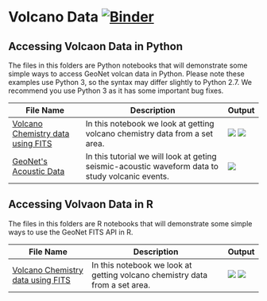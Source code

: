 # Volcano Data [![Binder](https://mybinder.org/badge_logo.svg)](https://mybinder.org/v2/gh/JenLowe/data_tutorials/master?filepath=Volcano_Data)

## Accessing Volcaon Data in Python ##
The files in this folders are Python notebooks that will demonstrate some simple ways to access GeoNet volcan data in Python. Please note these examples use Python 3, so the syntax may differ slightly to Python 2.7. We recommend you use Python 3 as it has some important bug fixes.

File Name                     | Description  | Output
----------------------------- | -------------|---------------------------------------
[Volcano Chemistry data using FITS](Volcano_Chemistry_data_using_FITS_in_python.ipynb) | In this notebook we look at getting volcano chemistry data from a set area.| <img src="plot.png"> <img src="sites.png">
[GeoNet's Acoustic Data](GeoNet's_Acoustic_Data.ipynb)|In this tutorial we will look at geting seismic-acoustic waveform data to study volcanic events.| <img src="accoustic.png">

## Accessing Volvaon Data in R ##
The files in this folders are R notebooks that will demonstrate some simple ways to use the GeoNet FITS API in R.

File Name                     | Description  | Output
----------------------------- | -------------|---------------------------------------
[Volcano Chemistry data using FITS](Volcano_Chemistry_data_using_FITS_in_R.ipynb) | In this notebook we look at getting volcano chemistry data from a set area.| <img src="SO2flux.png"> <img src="sites.png">
